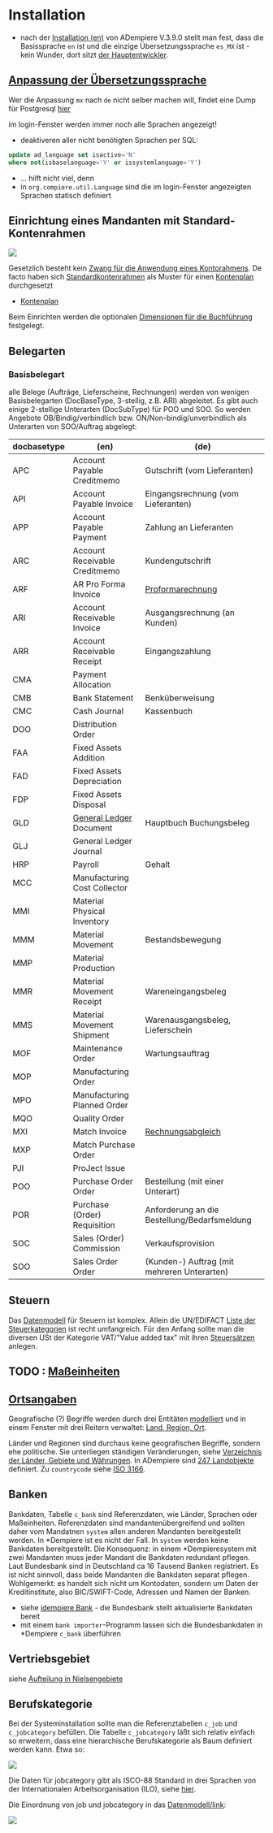 # Installation

* nach der [Installation (en)](http://wiki.adempiere.net/Installation_Steps) von ADempiere V.3.9.0 stellt man fest, dass die Basissprache  `en` ist und die einzige Übersetzungssprache `es_MX` ist - kein Wunder, dort sitzt [der Hauptentwickler](https://github.com/e-Evolution).  

## [Anpassung der Übersetzungssprache](http://wiki.idempiere.org/de/Sprache_%28Fenster_ID-106%29#Beitr.C3.A4ge)

Wer die Anpassung `mx` nach `de` nicht selber machen will, findet eine Dump für Postgresql [hier](https://github.com/klst-de/de-mpiere/tree/master/data/seed)

im login-Fenster werden immer noch alle Sprachen angezeigt!

* deaktiveren aller nicht benötigten Sprachen per SQL:

```sql
update ad_language set isactive='N'
where not(isbaselanguage='Y' or issystemlanguage='Y')
```

* ...  hilft nicht viel, denn
* in `org.compiere.util.Language` sind die im login-Fenster angezeigten Sprachen statisch definiert

## Einrichtung eines Mandanten mit Standard-Kontenrahmen

![](../.gitbook/assets/InitialClientSetup-Dim.PNG)

Gesetzlich besteht kein [Zwang für die Anwendung eines Kontorahmens](http://wirtschaftslexikon.gabler.de/Archiv/6469/erlasskontenrahmen-v8.html). De facto haben sich [Standardkontenrahmen](https://de.wikipedia.org/wiki/Kontenrahmen#Standardkontenrahmen) als Muster für einen [Kontenplan](https://de.wikipedia.org/wiki/Kontenplan) durchgesetzt

* [Kontenplan](http://wiki.idempiere.org/de/Ersteinrichtung_Mandant#Hinweise_zu_Kontenpl.C3.A4nen)

Beim Einrichten werden die optionalen [Dimensionen für die Buchführung](2.8-acc.md) festgelegt.

## Belegarten

### Basisbelegart

alle Belege (Aufträge, Lieferscheine, Rechnungen) werden von wenigen Basisbelegarten (DocBaseType, 3-stellig, z.B. ARI) abgeleitet. Es gibt auch einige 2-stellige Unterarten (DocSubType) für POO und SOO. So werden Angebote OB/Bindig/verbindlich bzw. ON/Non-bindig/unverbindlich als Unterarten von SOO/Auftrag abgelegt:

docbasetype | (en)                          | (de)
----------- | ----------------------------- | ----
APC         | Account Payable Creditmemo    | Gutschrift (vom Lieferanten)
API         | Account Payable Invoice       | Eingangsrechnung (vom Lieferanten)
APP         | Account Payable Payment       | Zahlung an Lieferanten 
ARC         | Account Receivable Creditmemo | Kundengutschrift
ARF         | AR Pro Forma Invoice          | [Proformarechnung](https://de.wikipedia.org/wiki/Proformarechnung)
ARI         | Account Receivable Invoice    | Ausgangsrechnung (an Kunden) 
ARR         | Account Receivable Receipt    | Eingangszahlung
CMA         | Payment Allocation            | 
CMB         | Bank Statement                | Benküberweisung 
CMC         | Cash Journal                  | Kassenbuch
DOO         | Distribution Order            |  
FAA         | Fixed Assets Addition         |
FAD         | Fixed Assets Depreciation     |   
FDP         | Fixed Assets Disposal         | 
GLD         | [General Ledger](https://en.wikipedia.org/wiki/General_ledger) Document | Hauptbuch Buchungsbeleg   
GLJ         | General Ledger Journal        |
HRP         | Payroll                       | Gehalt 
MCC         | Manufacturing Cost Collector  | 
MMI         | Material Physical Inventory   |   
MMM         | Material Movement             | Bestandsbewegung  
MMP         | Material Production           | 
MMR         | Material Movement Receipt     | Wareneingangsbeleg  
MMS         | Material Movement Shipment    | Warenausgangsbeleg, Lieferschein
MOF         | Maintenance Order             | Wartungsauftrag 
MOP         | Manufacturing Order           |  
MPO         | Manufacturing Planned Order   | 
MQO         | Quality Order                 | 
MXI         | Match Invoice                 | [Rechnungsabgleich](https://www.controlling-wiki.com/de/index.php/Invoice_Matching_%28Rechnungsabgleich%29)
MXP         | Match Purchase Order          |   
PJI         | ProJect Issue                 |  
POO         | Purchase Order Order          | Bestellung (mit einer Unterart)   
POR         | Purchase (Order) Requisition  | Anforderung an die Bestellung/Bedarfsmeldung
SOC         | Sales (Order) Commission      | Verkaufsprovision  
SOO         | Sales Order Order             | (Kunden-) Auftrag (mit mehreren Unterarten) 



## Steuern 

Das [Datenmodell](https://globalqss.com/idempiere/5.1_20171111/schemaspy/Tax/relationships.html) für Steuern ist komplex. Allein die UN/EDIFACT [Liste der Steuerkategorien](http://www.unece.org/trade/untdid/d13b/tred/tred5153.htm) ist recht umfangreich. Für den Anfang sollte man die diversen USt der Kategorie VAT/"Value added tax" mit ihren [Steuersätzen](https://de.wikipedia.org/wiki/Umsatzsteuer#Umsatzsteuer_in_EU-L.C3.A4ndern) anlegen.

## TODO : [Maßeinheiten](http://wiki.idempiere.org/de/Ma%C3%9Feinheit_%28Fenster_ID-120%29)

## [Ortsangaben](https://bitbucket.org/eugenh/idempiere/wiki/Orte#!landerspezifische-einstellungen) 

Geografische (?) Begriffe werden durch drei Entitäten [modelliert](https://bitbucket.org/eugenh/idempiere/wiki/Orte#!datenmodell) und in einem Fenster mit drei Reitern verwaltet: [Land, Region, Ort](http://wiki.idempiere.org/de/Land,_Region,_Ort_%28Fenster_ID-122%29).

Länder und Regionen sind durchaus keine geografischen Begriffe, sondern ehe politische. Sie unterliegen ständigen Veränderungen, siehe [Verzeichnis der Länder, Gebiete und Währungen](http://publications.europa.eu/code/de/de-5000500.htm). In ADempiere sind [247 Landobjekte](https://bitbucket.org/eugenh/idempiere/wiki/Orte#!lander) definiert. Zu `countrycode` siehe [ISO 3166](https://www.iso.org/obp/ui/#iso:pub:PUB500001:en).

## Banken

Bankdaten, Tabelle `c_bank` sind Referenzdaten, wie Länder, Sprachen oder Maßeinheiten. Referenzdaten sind mandantenübergreifend und sollten daher vom Mandatnen `system` allen anderen Mandanten bereitgestellt werden. In *Dempiere ist es nicht der Fall. In `system` werden keine Bankdaten bereitgestellt. Die Konsequenz: in einem *Dempieresystem mit zwei Mandanten muss jeder Mandant die Bankdaten redundant pflegen. Laut Bundesbank sind in Deutschland ca 16 Tausend Banken registriert. Es ist nicht sinnvoll, dass beide Mandanten die Bankdaten separat pflegen. Wohlgemerkt: es handelt sich nicht um Kontodaten, sondern um Daten der Kreditinstitute, also BIC/SWIFT-Code, Adressen und Namen der Banken.

* siehe [idempiere Bank](https://wiki.idempiere.org/de/Bank_%28Fenster_ID-158%29#Beitr.C3.A4ge) - die Bundesbank stellt aktualisierte Bankdaten bereit
* mit einem `bank importer`-Programm lassen sich die Bundesbankdaten in *Dempiere `c_bank` überführen

## Vertriebsgebiet

siehe [Aufteilung in Nielsengebiete](http://wiki.idempiere.org/de/Baum_%28Fenster_ID-163%29#SalesRegion)

## Berufskategorie

Bei der Systeminstallation sollte man die Referenztabellen `c_job` und `c_jobcategory` befüllen. Die Tabelle `c_jobcategory` läßt sich relativ einfach so erweitern, dass eine hierarchische Berufskategorie als Baum definiert werden kann. Etwa so:

![](../.gitbook/assets/jobcat-tree.PNG)

Die Daten für jobcategory gibt als ISCO-88 Standard in drei Sprachen von der Internationalen Arbeitsorganisation (ILO), siehe [hier](http://wiki.idempiere.org/de/Positionskategorie_%28Fenster_ID-352%29#Berufskategorien).

Die Einordnung von job und jobcategory in das [Datenmodell/link](https://globalqss.com/idempiere/1.0c/schemaspy/OrgUser/relationships.html):

![](../.gitbook/assets/job+jobcat-model.PNG)

